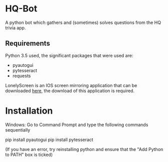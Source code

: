 # HQ-Bot
A python bot which gathers and (sometimes) solves questions from the HQ trivia app.

## Requirements

Python 3.5 used, the significant packages that were used are:

* pyautogui
* pytesseract
* requests

LonelyScreen is an IOS screen mirroring application that can be downloaded [here][LonelyScreenLink], the download of this application is required.

# Installation
Windows:
  Go to Command Prompt and type the following commands sequentially

  pip install pyautogui
  pip install pytesseract

  (If you have an error, try reinstalling python and ensure that the "Add Python to PATH" box is ticked)


  [LonelyScreenLink]: https://www.lonelyscreen.com/download.html
